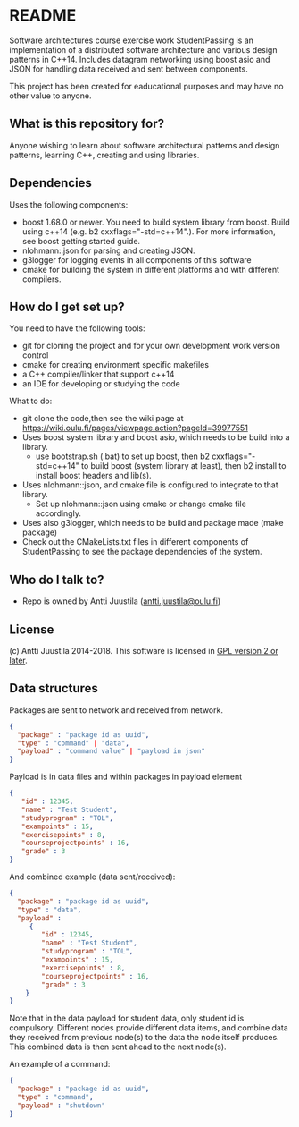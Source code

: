 # README #

Software architectures course exercise work StudentPassing is an implementation of a distributed software architecture and various design patterns in C++14. Includes datagram networking using boost asio and JSON for handling data received and sent between components.

This project has been created for eaducational purposes and may have no other value to anyone.

## What is this repository for? ##

Anyone wishing to learn about software architectural patterns and design patterns, learning C++, creating and using libraries.

## Dependencies ##

Uses the following components:
* boost 1.68.0 or newer. You need to build system library from boost. Build using c++14 (e.g. b2 cxxflags="-std=c++14".). For more information, see boost getting started guide.
* nlohmann::json for parsing and creating JSON.
* g3logger for logging events in all components of this software
* cmake for building the system in different platforms and with different compilers.

## How do I get set up? ##

You need to have the following tools:
* git for cloning the project and for your own development work version control
* cmake for creating environment specific makefiles
* a C++ compiler/linker that support c++14
* an IDE for developing or studying the code

What to do:
* git clone the code,then see the wiki page at https://wiki.oulu.fi/pages/viewpage.action?pageId=39977551
* Uses boost system library and boost asio, which needs to be build into a library.
  * use bootstrap.sh (.bat) to set up boost, then b2 cxxflags="-std=c++14" to build boost (system library at least), then b2 install to install boost headers and lib(s).
* Uses nlohmann::json, and cmake file is configured to integrate to that library.
  * Set up nlohmann::json using cmake or change cmake file accordingly.
* Uses also g3logger, which needs to be build and package made (make package)
* Check out the CMakeLists.txt files in different components of StudentPassing to see the package dependencies of the system. 

## Who do I talk to? ##

* Repo is owned by Antti Juustila (antti.juustila@oulu.fi)

## License ##

(c) Antti Juustila 2014-2018. This software is licensed in [GPL version 2 or later](https://opensource.org/licenses/gpl-2.0.php).

## Data structures

Packages are sent to network and received from network.

```JSON
{ 
  "package" : "package id as uuid",
  "type" : "command" | "data",
  "payload" : "command value" | "payload in json"
}
```

Payload is in data files and within packages in payload element

```JSON
{
   "id" : 12345,
   "name" : "Test Student",
   "studyprogram" : "TOL",
   "exampoints" : 15,
   "exercisepoints" : 8,
   "courseprojectpoints" : 16,
   "grade" : 3
}
```
And combined example (data sent/received):

```JSON
{ 
  "package" : "package id as uuid",
  "type" : "data",
  "payload" :
     {
        "id" : 12345,
        "name" : "Test Student",
        "studyprogram" : "TOL",
        "exampoints" : 15,
        "exercisepoints" : 8,
        "courseprojectpoints" : 16,
        "grade" : 3
    }
}
```

Note that in the data payload for student data, only student id is compulsory. Different nodes provide different data items, and combine data they received from previous node(s) to the data the node itself produces. This combined data is then sent ahead to the next node(s).

An example of a command:

```JSON
{
  "package" : "package id as uuid",
  "type" : "command",
  "payload" : "shutdown"
}
```
